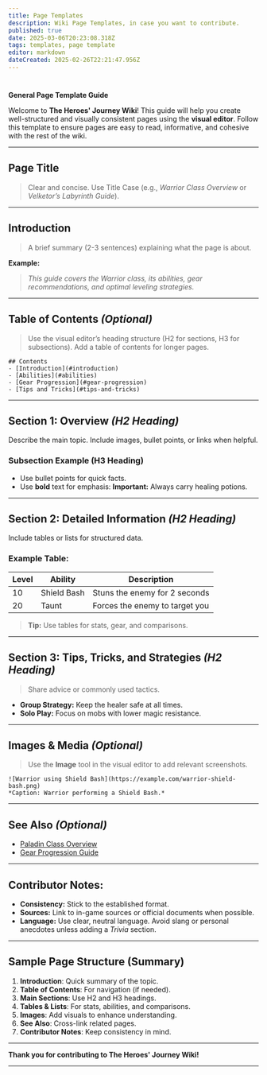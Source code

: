 ```yaml
---
title: Page Templates
description: Wiki Page Templates, in case you want to contribute. 
published: true
date: 2025-03-06T20:23:08.318Z
tags: templates, page template
editor: markdown
dateCreated: 2025-02-26T22:21:47.956Z
---
```


#   
  
**General Page Template Guide**

Welcome to **The Heroes' Journey Wiki**! This guide will help you create well-structured and visually consistent pages using the **visual editor**. Follow this template to ensure pages are easy to read, informative, and cohesive with the rest of the wiki.

---

## **Page Title**

> Clear and concise. Use Title Case (e.g., *Warrior Class Overview* or *Velketor’s Labyrinth Guide*).

---

## **Introduction**

> A brief summary (2-3 sentences) explaining what the page is about.

**Example:**

> *This guide covers the Warrior class, its abilities, gear recommendations, and optimal leveling strategies.*

---

## **Table of Contents** *(Optional)*

> Use the visual editor’s heading structure (H2 for sections, H3 for subsections). Add a table of contents for longer pages.

```plaintext
## Contents
- [Introduction](#introduction)
- [Abilities](#abilities)
- [Gear Progression](#gear-progression)
- [Tips and Tricks](#tips-and-tricks)
```

---

## **Section 1: Overview** *(H2 Heading)*

Describe the main topic. Include images, bullet points, or links when helpful.

### **Subsection Example (H3 Heading)**

-   Use bullet points for quick facts.
-   Use **bold** text for emphasis: **Important:** Always carry healing potions.

---

## **Section 2: Detailed Information** *(H2 Heading)*

Include tables or lists for structured data.

### **Example Table:**

| Level | Ability | Description |
| --- | --- | --- |
| 10  | Shield Bash | Stuns the enemy for 2 seconds |
| 20  | Taunt | Forces the enemy to target you |

> **Tip:** Use tables for stats, gear, and comparisons.

---

## **Section 3: Tips, Tricks, and Strategies** *(H2 Heading)*

> Share advice or commonly used tactics.

-   **Group Strategy:** Keep the healer safe at all times.
-   **Solo Play:** Focus on mobs with lower magic resistance.

---

## **Images & Media** *(Optional)*

> Use the **Image** tool in the visual editor to add relevant screenshots.

```plaintext
![Warrior using Shield Bash](https://example.com/warrior-shield-bash.png)  
*Caption: Warrior performing a Shield Bash.*
```

---

## **See Also** *(Optional)*

-   [Paladin Class Overview](https://heroesjourneyemu.com/wiki/paladin)
-   [Gear Progression Guide](https://heroesjourneyemu.com/wiki/gear-progression)

---

## **Contributor Notes:**

-   **Consistency:** Stick to the established format.
-   **Sources:** Link to in-game sources or official documents when possible.
-   **Language:** Use clear, neutral language. Avoid slang or personal anecdotes unless adding a *Trivia* section.

---

## **Sample Page Structure (Summary)**

1.  **Introduction**: Quick summary of the topic.
2.  **Table of Contents**: For navigation (if needed).
3.  **Main Sections**: Use H2 and H3 headings.
4.  **Tables & Lists**: For stats, abilities, and comparisons.
5.  **Images**: Add visuals to enhance understanding.
6.  **See Also**: Cross-link related pages.
7.  **Contributor Notes**: Keep consistency in mind.

---

**Thank you for contributing to The Heroes' Journey Wiki!**

---
